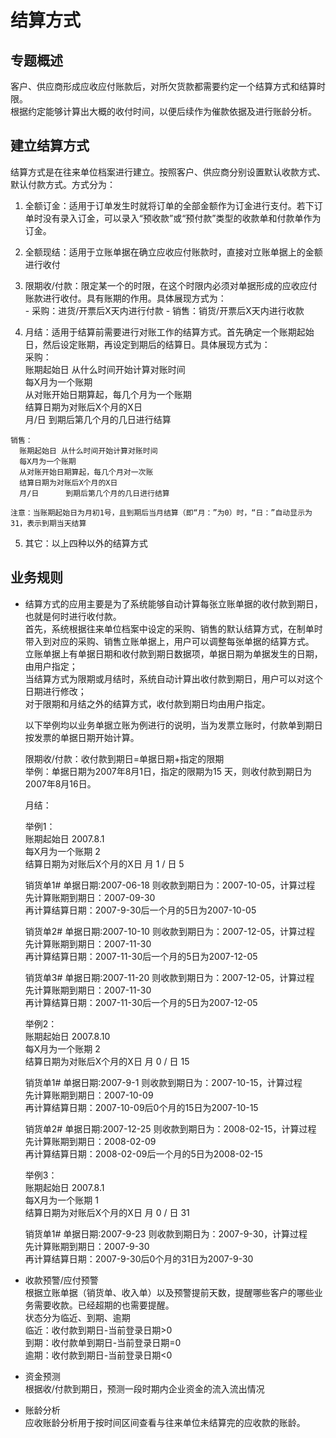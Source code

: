 # 结算方式

## 专题概述

客户、供应商形成应收应付账款后，对所欠货款都需要约定一个结算方式和结算时限。  
根据约定能够计算出大概的收付时间，以便后续作为催款依据及进行账龄分析。  

## 建立结算方式

  结算方式是在往来单位档案进行建立。按照客户、供应商分别设置默认收款方式、默认付款方式。方式分为：  
  1. 全额订金：适用于订单发生时就将订单的全部金额作为订金进行支付。若下订单时没有录入订金，可以录入“预收款”或“预付款”类型的收款单和付款单作为订金。
  2. 全额现结：适用于立账单据在确立应收应付账款时，直接对立账单据上的金额进行收付  
  3. 限期收/付款：限定某一个的时限，在这个时限内必须对单据形成的应收应付账款进行收付。具有账期的作用。具体展现方式为：  
    - 采购：进货/开票后X天内进行付款
    - 销售：销货/开票后X天内进行收款  

  4. 月结：适用于结算前需要进行对账工作的结算方式。首先确定一个账期起始日，然后设定账期，再设定到期后的结算日。具体展现方式为：  
    采购：  
      账期起始日	从什么时间开始计算对账时间  
      每X月为一个账期  
      从对账开始日期算起，每几个月为一个账期  
      结算日期为对账后X个月的X日  
      月/日     到期后第几个月的几日进行结算  

    销售：   
      账期起始日	从什么时间开始计算对账时间  
      每X月为一个账期  
      从对账开始日期算起，每几个月对一次账  
      结算日期为对账后X个月的X日  
      月/日      到期后第几个月的几日进行结算  

    注意：当账期起始日为月初1号，且到期后当月结算（即“月：”为0）时，“日：”自动显示为31，表示到期当天结算  
  5. 其它：以上四种以外的结算方式  


## 业务规则

+ 结算方式的应用主要是为了系统能够自动计算每张立账单据的收付款到期日，也就是何时进行收付款。  
  首先，系统根据往来单位档案中设定的采购、销售的默认结算方式，在制单时带入到对应的采购、销售立账单据上，用户可以调整每张单据的结算方式。    
  立账单据上有单据日期和收付款到期日数据项，单据日期为单据发生的日期，由用户指定；  
  当结算方式为限期或月结时，系统自动计算出收付款到期日，用户可以对这个日期进行修改；  
  对于限期和月结之外的结算方式，收付款到期日均由用户指定。  

  以下举例均以业务单据立账为例进行的说明，当为发票立账时，付款单到期日按发票的单据日期开始计算。  

  限期收/付款：收付款到期日=单据日期+指定的限期  
    举例：单据日期为2007年8月1日，指定的限期为15 天，则收付款到期日为2007年8月16日。

  月结：  

  举例1：  
    账期起始日	                 2007.8.1  
    每X月为一个账期	            2  
    结算日期为对账后X个月的X日    月	1 / 日	5  

    销货单1# 单据日期:2007-06-18 则收款到期日为：2007-10-05，计算过程
      先计算账期到期日：2007-09-30  
      再计算结算日期：2007-9-30后一个月的5日为2007-10-05  

    销货单2# 单据日期:2007-10-10 则收款到期日为：2007-12-05，计算过程  
      先计算账期到期日：2007-11-30  
      再计算结算日期：2007-11-30后一个月的5日为2007-12-05  

    销货单3# 单据日期:2007-11-20 则收款到期日为：2007-12-05，计算过程  
      先计算账期到期日：2007-11-30  
      再计算结算日期：2007-11-30后一个月的5日为2007-12-05  

  举例2：  
    账期起始日	                  2007.8.10  
    每X月为一个账期	            2  
    结算日期为对账后X个月的X日    月	0 /  日	15  

    销货单1# 单据日期:2007-9-1 则收款到期日为：2007-10-15，计算过程  
      先计算账期到期日：2007-10-09  
      再计算结算日期：2007-10-09后0个月的15日为2007-10-15  

    销货单2# 单据日期:2007-12-25 则收款到期日为：2008-02-15，计算过程  
      先计算账期到期日：2008-02-09  
      再计算结算日期：2008-02-09后一个月的5日为2008-02-15  

  举例3：  
    账期起始日	                  2007.8.1  
    每X月为一个账期	            1  
    结算日期为对账后X个月的X日    月	0 /  日	31  

    销货单1# 单据日期:2007-9-23 则收款到期日为：2007-9-30，计算过程  
      先计算账期到期日：2007-9-30  
      再计算结算日期：2007-9-30后0个月的31日为2007-9-30  

+ 收款预警/应付预警  
  根据立账单据（销货单、收入单）以及预警提前天数，提醒哪些客户的哪些业务需要收款。已经超期的也需要提醒。  
  状态分为临近、到期、逾期  
  临近：收付款到期日-当前登录日期>0  
  到期：收付款单到期日-当前登录日期=0  
  逾期：收付款到期日-当前登录日期<0  

+ 资金预测  
  根据收/付款到期日，预测一段时期内企业资金的流入流出情况  

+ 账龄分析  
  应收账龄分析用于按时间区间查看与往来单位未结算完的应收款的账龄。  
